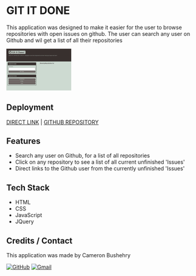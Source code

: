 # GIT IT DONE

This application was designed to make it easier for the user to browse repositories with open issues on github. The user can search any user on Github and wil get a list of all their repositories


<img src="assets/images/git-it-done.jpg" width="34%" height="auto"/>

## Deployment
 [DIRECT LINK](https://cbushehry.github.io/git-it-done/) | [GITHUB REPOSITORY](https://github.com/cbushehry/git-it-done)

## Features
 * Search any user on Github, for a list of all repositories
 * Click on any repository to see a list of all current unfinished 'Issues'
 * Direct links to the Github user from the currently unfinished 'Issues'

## Tech Stack
 * HTML
 * CSS
 * JavaScript
 * JQuery

## Credits / Contact
This application was made by Cameron Bushehry

  [![GitHub](https://img.shields.io/badge/github-%23121011.svg?style=for-the-badge&logo=github&logoColor=white)](https://github.com/cbushehry)
  [![Gmail](https://img.shields.io/badge/Gmail-D14836?style=for-the-badge&logo=gmail&logoColor=white)](mailto:c.bushehry@gmail.com)